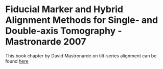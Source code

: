 # Fiducial Marker and Hybrid Alignment Methods for Single- and Double-axis Tomography - Mastronarde 2007

This book chapter by David Mastronarde on tilt-series alignment can be found [here](https://doi.org/10.1007/978-0-387-69008-7_6)